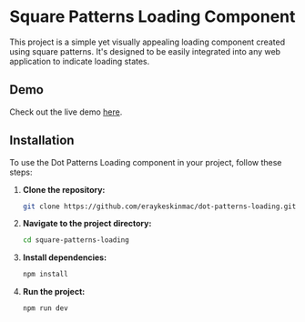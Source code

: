 # Square Patterns Loading Component

This project is a simple yet visually appealing loading component created using square patterns. It's designed to be easily integrated into any web application to indicate loading states.

## Demo

Check out the live demo [here](dot-patterns-loading-26pp.vercel.app).

## Installation

To use the Dot Patterns Loading component in your project, follow these steps:

1. **Clone the repository:**

    ```sh
    git clone https://github.com/eraykeskinmac/dot-patterns-loading.git
    ```

2. **Navigate to the project directory:**

    ```sh
    cd square-patterns-loading
    ```

3. **Install dependencies:**

    ```sh
    npm install
    ```

4. **Run the project:**

    ```sh
    npm run dev
    ```
